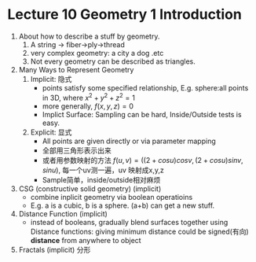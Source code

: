 # Lecture 10 Geometry 1 Introduction
1. About how to describe a stuff by geometry.
    1. A string -> fiber->ply->thread
    2. very complex geometry: a city a dog .etc
    3. Not every geometry can be described as triangles.
2. Many Ways to Represent Geometry
    1. Implicit: 隐式
        - points satisfy some specified relationship, E.g. sphere:all points in 3D, where $x^2+y^2+z^2=1$
        - more generally, $f(x,y,z)=0$
        - Implict Surface: Sampling can be hard,
        Inside/Outside tests is easy.
    2. Explicit: 显式
        - All points are given directly or via parameter mapping
        - 全部用三角形表示出来
        - 或者用参数映射的方法 $f(u,v)=((2+cos u)cos v,(2+cos u)sin v, sin u)$, 每一个uv测一遍，uv 映射成x,y,z
        - Sample简单，inside/outside相对麻烦
3. CSG (constructive solid geometry) (implicit)
    - combine inplicit geometry via boolean operatioins
    - E.g. a is a cubic, b is a sphere. (a+b) can get a new stuff.
4. Distance Function (implicit)
    - instead of booleans, gradually blend surfaces together using Distance functions: giving minimum distance could be signed(有向) **distance** from anywhere to object
5. Fractals (implicit) 分形